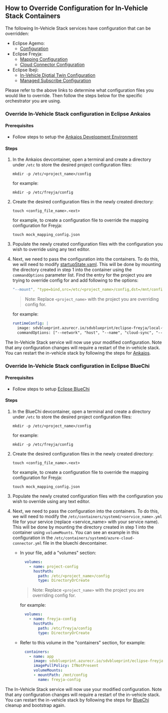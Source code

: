 ## How to Override Configuration for In-Vehicle Stack Containers

The following In-Vehicle Stack services have configuration that can be overridden:

- Eclipse Agemo:
    - [Configuration](https://github.com/eclipse-chariott/Agemo/blob/main/docs/config-overrides.md)
- Eclipse Freyja:
    - [Mapping Configuration](https://github.com/eclipse-ibeji/freyja/blob/main/mapping_clients/in_memory_mock_mapping_client/README.md)
    - [Cloud Connector Configuration](https://github.com/eclipse-ibeji/ibeji-example-applications/blob/main/cloud_connectors/azure/digital_twins_connector/src/core/adt_instance_config.sample.json)
- Eclipse Ibeji:
    - [In-Vehicle Digtial Twin Configuration](https://github.com/eclipse-ibeji/ibeji/blob/main/core/invehicle-digital-twin/template/invehicle_digital_twin_settings.yaml)
    - [Managed Subscribe Configuration](https://github.com/eclipse-ibeji/ibeji/blob/main/core/module/managed_subscribe/template/managed_subscribe_settings.yaml)

Please refer to the above links to determine what configuration files you would like to override. Then follow the steps below for the specific orchestrator you are using.

### Override In-Vehicle Stack configuration in Eclipse Ankaios

#### Prerequisites

- Follow steps to setup the [Ankaios Development Environment](../../eclipse-ankaios/README.md#ankaios-maestro-challenge-development-environment)

#### Steps

1. In the Ankaios devcontainer, open a terminal and create a directory under `/etc` to store the
desired project configuration files:

    ```shell
    mkdir -p /etc/<project_name>/config
    ```

    for example:

    ```shell
    mkdir -p /etc/freyja/config
    ```

1. Create the desired configuration files in the newly created directory:

    ```shell
    touch <config_file_name>.<ext>
    ```

    for example, to create a configuration file to override the mapping configuration for Freyja:

    ```shell
    touch mock_mapping_config.json
    ```

1. Populate the newly created configuration files with the configuration you wish to override using
any text editor. 

1. Next, we need to pass the configuration into the containers. To do this, we will need to modify
[startupState.yaml](../../eclipse-ankaios/config/startupState.yaml). This will be done by mounting the
directory created in step 1 into the container using the `commandOptions` parameter list. Find the
entry for the project you are trying to override config for and add following to the options:

    ```yaml
    "--mount", "type=bind,src=/etc/<project_name>/config,dst=/mnt/config,ro=true"
    ```

    >Note: Replace `<project_name>` with the project you are overriding config for.

    for example:

    ```yaml
    runtimeConfig: |
      image: sdvblueprint.azurecr.io/sdvblueprint/eclipse-freyja/local-with-ibeji:0.1.0
      commandOptions: ["--network", "host", "--name", "cloud-sync", "--mount", "type=bind,src=/etc/freyja/config,dst=/mnt/config,ro=true"]
    ```

The In-Vehicle Stack service will now use your modified configuration. Note that any configuration
changes will require a restart of the in-vehicle stack. You can restart the in-vehicle stack by following the steps for
[Ankaios](../../eclipse-ankaios/README.md#startup-check-before-development).

### Override In-Vehicle Stack configuration in Eclipse BlueChi

#### Prerequisites

- Follow steps to setup [Eclipse BlueChi](../../eclipse-bluechi/README.md)

#### Steps

1. In the BlueChi devcontainer, open a terminal and create a directory under `/etc` to store the
desired project configuration files:

    ```shell
    mkdir -p /etc/<project_name>/config
    ```

    for example:

    ```shell
    mkdir -p /etc/freyja/config
    ```

1. Create the desired configuration files in the newly created directory:

    ```shell
    touch <config_file_name>.<ext>
    ```

    for example, to create a configuration file to override the mapping configuration for Freyja:

    ```shell
    touch mock_mapping_config.json
    ```

1. Populate the newly created configuration files with the configuration you wish to override using
any text editor. 

1. Next, we need to pass the configuration into the containers. To do this, we will need to modify
the `/etc/containers/systemd/<service_name>.yml` file for your service (replace <service_name> with your service name). This will be done by mounting the
directory created in step 1 into the container using `volumeMounts`. You can see an example in this configuration in the `/etc/containers/systemd/azure-cloud-connector.yml` file in the bluechi devcontainer.
    - In your file, add a "volumes" section:

      ```yaml
        volumes:
          - name: project-config
            hostPath:
              path: /etc/<project_name>/config
              type: DirectoryOrCreate
      ```

      >Note: Replace `<project_name>` with the project you are overriding config for.

      for example:

        ```yaml
          volumes:
            - name: freyja-config
              hostPath:
                path: /etc/freyja/config
                type: DirectoryOrCreate
        ```

    - Refer to this volume in the "containers" section, for example:
      ```yaml
        containers:
          - name: app
            image: sdvblueprint.azurecr.io/sdvblueprint/eclipse-freyja/azure-cloud-connector:0.1.0
            imagePullPolicy: IfNotPresent
            volumeMounts:
            - mountPath: /mnt/config
              name: freyja-config
      ```

The In-Vehicle Stack service will now use your modified configuration. Note that any configuration
changes will require a restart of the in-vehicle stack. You can restart the in-vehicle stack by following the steps for
[BlueChi](../../eclipse-bluechi/README.md#bootstrapping) cleanup and bootstrap again.
